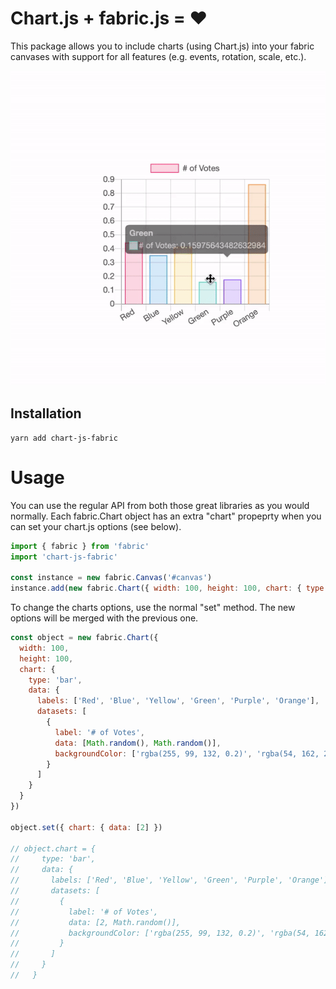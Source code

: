 # Chart.js + fabric.js = ❤️

This package allows you to include charts (using Chart.js) into your fabric canvases with support for all features (e.g. events, rotation, scale, etc.).

![](demo/demo.gif)

## Installation

```
yarn add chart-js-fabric
```

# Usage

You can use the regular API from both those great libraries as you would normally. Each fabric.Chart object has an extra "chart" propeprty when you can set your chart.js options (see below).

```js
import { fabric } from 'fabric'
import 'chart-js-fabric'

const instance = new fabric.Canvas('#canvas')
instance.add(new fabric.Chart({ width: 100, height: 100, chart: { type: 'bar', data: {...} })
```

To change the charts options, use the normal "set" method. The new options will be merged with the previous one.

```js
const object = new fabric.Chart({
  width: 100,
  height: 100,
  chart: {
    type: 'bar',
    data: {
      labels: ['Red', 'Blue', 'Yellow', 'Green', 'Purple', 'Orange'],
      datasets: [
        {
          label: '# of Votes',
          data: [Math.random(), Math.random()],
          backgroundColor: ['rgba(255, 99, 132, 0.2)', 'rgba(54, 162, 235, 0.2)']
        }
      ]
    }
  }
})

object.set({ chart: { data: [2] })

// object.chart = {
//     type: 'bar',
//     data: {
//       labels: ['Red', 'Blue', 'Yellow', 'Green', 'Purple', 'Orange'],
//       datasets: [
//         {
//           label: '# of Votes',
//           data: [2, Math.random()],
//           backgroundColor: ['rgba(255, 99, 132, 0.2)', 'rgba(54, 162, 235, 0.2)']
//         }
//       ]
//     }
//   }
```
